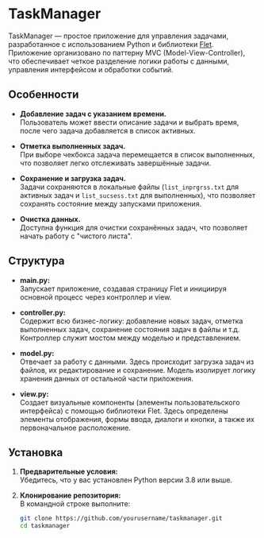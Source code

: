 # TaskManager

TaskManager — простое приложение для управления задачами, разработанное с использованием Python и библиотеки [Flet](https://flet.dev). Приложение организовано по паттерну MVC (Model-View-Controller), что обеспечивает четкое разделение логики работы с данными, управления интерфейсом и обработки событий.

## Особенности

- **Добавление задач с указанием времени.**  
  Пользователь может ввести описание задачи и выбрать время, после чего задача добавляется в список активных.
  
- **Отметка выполненных задач.**  
  При выборе чекбокса задача перемещается в список выполненных, что позволяет легко отслеживать завершённые задачи.

- **Сохранение и загрузка задач.**  
  Задачи сохраняются в локальные файлы (`list_inprgrss.txt` для активных задач и `list_sucsess.txt` для выполненных), что позволяет сохранять состояние между запусками приложения.

- **Очистка данных.**  
  Доступна функция для очистки сохранённых задач, что позволяет начать работу с "чистого листа".

## Структура
  - **main.py:**  
  Запускает приложение, создавая страницу Flet и инициируя основной процесс через контроллер и view.

- **controller.py:**  
  Содержит всю бизнес-логику: добавление новых задач, отметка выполненных задач, сохранение состояния задач в файлы и т.д. Контроллер служит мостом между моделью и представлением.

- **model.py:**  
  Отвечает за работу с данными. Здесь происходит загрузка задач из файлов, их редактирование и сохранение. Модель изолирует логику хранения данных от остальной части приложения.

- **view.py:**  
  Создает визуальные компоненты (элементы пользовательского интерфейса) с помощью библиотеки Flet. Здесь определены элементы отображения, формы ввода, диалоги и кнопки, а также их первоначальное расположение.
  
## Установка

1. **Предварительные условия:**  
   Убедитесь, что у вас установлен Python версии 3.8 или выше.

2. **Клонирование репозитория:**  
   В командной строке выполните:
   ```bash
   git clone https://github.com/yourusername/taskmanager.git
   cd taskmanager
